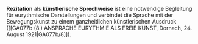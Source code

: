 
**Rezitation** als **künstlerische Sprechweise** ist eine notwendige Begleitung für eurythmische Darstellungen und verbindet die Sprache mit der Bewegungskunst zu einem ganzheitlichen künstlerischen Ausdruck ([[GA077b (8.) ANSPRACHE EURYTHMIE ALS FREIE KUNST, Dornach, 24. August 1921|GA077b/8]]).
